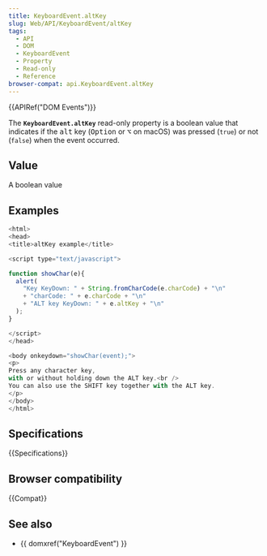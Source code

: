 ```yaml
---
title: KeyboardEvent.altKey
slug: Web/API/KeyboardEvent/altKey
tags:
  - API
  - DOM
  - KeyboardEvent
  - Property
  - Read-only
  - Reference
browser-compat: api.KeyboardEvent.altKey
---
```

{{APIRef("DOM Events")}}

The **`KeyboardEvent.altKey`** read-only property is a
boolean value that indicates if the <kbd>alt</kbd> key (<kbd>Option</kbd> or <kbd>⌥</kbd> on macOS) was pressed (`true`) or not (`false`) when
the event occurred.

## Value

A boolean value

## Examples

```js
<html>
<head>
<title>altKey example</title>

<script type="text/javascript">

function showChar(e){
  alert(
    "Key KeyDown: " + String.fromCharCode(e.charCode) + "\n"
    + "charCode: " + e.charCode + "\n"
    + "ALT key KeyDown: " + e.altKey + "\n"
  );
}

</script>
</head>

<body onkeydown="showChar(event);">
<p>
Press any character key,
with or without holding down the ALT key.<br />
You can also use the SHIFT key together with the ALT key.
</p>
</body>
</html>
```

## Specifications

{{Specifications}}

## Browser compatibility

{{Compat}}

## See also

- {{ domxref("KeyboardEvent") }}
